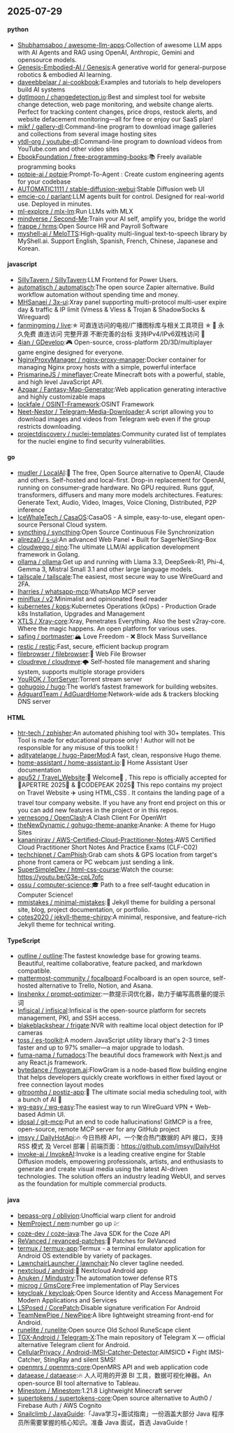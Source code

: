 ## 2025-07-29

#### python
* [Shubhamsaboo / awesome-llm-apps](https://github.com/Shubhamsaboo/awesome-llm-apps):Collection of awesome LLM apps with AI Agents and RAG using OpenAI, Anthropic, Gemini and opensource models.
* [Genesis-Embodied-AI / Genesis](https://github.com/Genesis-Embodied-AI/Genesis):A generative world for general-purpose robotics & embodied AI learning.
* [daveebbelaar / ai-cookbook](https://github.com/daveebbelaar/ai-cookbook):Examples and tutorials to help developers build AI systems
* [dgtlmoon / changedetection.io](https://github.com/dgtlmoon/changedetection.io):Best and simplest tool for website change detection, web page monitoring, and website change alerts. Perfect for tracking content changes, price drops, restock alerts, and website defacement monitoring—all for free or enjoy our SaaS plan!
* [mikf / gallery-dl](https://github.com/mikf/gallery-dl):Command-line program to download image galleries and collections from several image hosting sites
* [ytdl-org / youtube-dl](https://github.com/ytdl-org/youtube-dl):Command-line program to download videos from YouTube.com and other video sites
* [EbookFoundation / free-programming-books](https://github.com/EbookFoundation/free-programming-books):📚 Freely available programming books
* [potpie-ai / potpie](https://github.com/potpie-ai/potpie):Prompt-To-Agent : Create custom engineering agents for your codebase
* [AUTOMATIC1111 / stable-diffusion-webui](https://github.com/AUTOMATIC1111/stable-diffusion-webui):Stable Diffusion web UI
* [emcie-co / parlant](https://github.com/emcie-co/parlant):LLM agents built for control. Designed for real-world use. Deployed in minutes.
* [ml-explore / mlx-lm](https://github.com/ml-explore/mlx-lm):Run LLMs with MLX
* [mindverse / Second-Me](https://github.com/mindverse/Second-Me):Train your AI self, amplify you, bridge the world
* [frappe / hrms](https://github.com/frappe/hrms):Open Source HR and Payroll Software
* [myshell-ai / MeloTTS](https://github.com/myshell-ai/MeloTTS):High-quality multi-lingual text-to-speech library by MyShell.ai. Support English, Spanish, French, Chinese, Japanese and Korean.

#### javascript
* [SillyTavern / SillyTavern](https://github.com/SillyTavern/SillyTavern):LLM Frontend for Power Users.
* [automatisch / automatisch](https://github.com/automatisch/automatisch):The open source Zapier alternative. Build workflow automation without spending time and money.
* [MHSanaei / 3x-ui](https://github.com/MHSanaei/3x-ui):Xray panel supporting multi-protocol multi-user expire day & traffic & IP limit (Vmess & Vless & Trojan & ShadowSocks & Wireguard)
* [fanmingming / live](https://github.com/fanmingming/live):✯ 可直连访问的电视/广播图标库与相关工具项目 ✯ 🔕 永久免费 直连访问 完整开源 不断完善的台标 支持IPv4/IPv6双栈访问 🔕
* [4ian / GDevelop](https://github.com/4ian/GDevelop):🎮 Open-source, cross-platform 2D/3D/multiplayer game engine designed for everyone.
* [NginxProxyManager / nginx-proxy-manager](https://github.com/NginxProxyManager/nginx-proxy-manager):Docker container for managing Nginx proxy hosts with a simple, powerful interface
* [PrismarineJS / mineflayer](https://github.com/PrismarineJS/mineflayer):Create Minecraft bots with a powerful, stable, and high level JavaScript API.
* [Azgaar / Fantasy-Map-Generator](https://github.com/Azgaar/Fantasy-Map-Generator):Web application generating interactive and highly customizable maps
* [lockfale / OSINT-Framework](https://github.com/lockfale/OSINT-Framework):OSINT Framework
* [Neet-Nestor / Telegram-Media-Downloader](https://github.com/Neet-Nestor/Telegram-Media-Downloader):A script allowing you to download images and videos from Telegram web even if the group restricts downloading.
* [projectdiscovery / nuclei-templates](https://github.com/projectdiscovery/nuclei-templates):Community curated list of templates for the nuclei engine to find security vulnerabilities.

#### go
* [mudler / LocalAI](https://github.com/mudler/LocalAI):🤖 The free, Open Source alternative to OpenAI, Claude and others. Self-hosted and local-first. Drop-in replacement for OpenAI, running on consumer-grade hardware. No GPU required. Runs gguf, transformers, diffusers and many more models architectures. Features: Generate Text, Audio, Video, Images, Voice Cloning, Distributed, P2P inference
* [IceWhaleTech / CasaOS](https://github.com/IceWhaleTech/CasaOS):CasaOS - A simple, easy-to-use, elegant open-source Personal Cloud system.
* [syncthing / syncthing](https://github.com/syncthing/syncthing):Open Source Continuous File Synchronization
* [alireza0 / s-ui](https://github.com/alireza0/s-ui):An advanced Web Panel • Built for SagerNet/Sing-Box
* [cloudwego / eino](https://github.com/cloudwego/eino):The ultimate LLM/AI application development framework in Golang.
* [ollama / ollama](https://github.com/ollama/ollama):Get up and running with Llama 3.3, DeepSeek-R1, Phi-4, Gemma 3, Mistral Small 3.1 and other large language models.
* [tailscale / tailscale](https://github.com/tailscale/tailscale):The easiest, most secure way to use WireGuard and 2FA.
* [lharries / whatsapp-mcp](https://github.com/lharries/whatsapp-mcp):WhatsApp MCP server
* [miniflux / v2](https://github.com/miniflux/v2):Minimalist and opinionated feed reader
* [kubernetes / kops](https://github.com/kubernetes/kops):Kubernetes Operations (kOps) - Production Grade k8s Installation, Upgrades and Management
* [XTLS / Xray-core](https://github.com/XTLS/Xray-core):Xray, Penetrates Everything. Also the best v2ray-core. Where the magic happens. An open platform for various uses.
* [safing / portmaster](https://github.com/safing/portmaster):🏔 Love Freedom - ❌ Block Mass Surveillance
* [restic / restic](https://github.com/restic/restic):Fast, secure, efficient backup program
* [filebrowser / filebrowser](https://github.com/filebrowser/filebrowser):📂 Web File Browser
* [cloudreve / cloudreve](https://github.com/cloudreve/cloudreve):🌩 Self-hosted file management and sharing system, supports multiple storage providers
* [YouROK / TorrServer](https://github.com/YouROK/TorrServer):Torrent stream server
* [gohugoio / hugo](https://github.com/gohugoio/hugo):The world’s fastest framework for building websites.
* [AdguardTeam / AdGuardHome](https://github.com/AdguardTeam/AdGuardHome):Network-wide ads & trackers blocking DNS server

#### HTML
* [htr-tech / zphisher](https://github.com/htr-tech/zphisher):An automated phishing tool with 30+ templates. This Tool is made for educational purpose only ! Author will not be responsible for any misuse of this toolkit !
* [adityatelange / hugo-PaperMod](https://github.com/adityatelange/hugo-PaperMod):A fast, clean, responsive Hugo theme.
* [home-assistant / home-assistant.io](https://github.com/home-assistant/home-assistant.io):📘 Home Assistant User documentation
* [apu52 / Travel_Website](https://github.com/apu52/Travel_Website):🚀 Welcome🌈 , This repo is officially accepted for 🌟APERTRE 2025🌟 & 🌟CODEPEAK 2025🌟 This repo contains my project on Travel Website
✈️
using HTML,CSS . It contains the landing page of a travel tour company website. If you have any front end project on this or you can add new features in the project or in this repos.
* [vernesong / OpenClash](https://github.com/vernesong/OpenClash):A Clash Client For OpenWrt
* [theNewDynamic / gohugo-theme-ananke](https://github.com/theNewDynamic/gohugo-theme-ananke):Ananke: A theme for Hugo Sites
* [kananinirav / AWS-Certified-Cloud-Practitioner-Notes](https://github.com/kananinirav/AWS-Certified-Cloud-Practitioner-Notes):AWS Certified Cloud Practitioner Short Notes And Practice Exams (CLF-C02)
* [techchipnet / CamPhish](https://github.com/techchipnet/CamPhish):Grab cam shots & GPS location from target's phone front camera or PC webcam just sending a link.
* [SuperSimpleDev / html-css-course](https://github.com/SuperSimpleDev/html-css-course):Watch the course: https://youtu.be/G3e-cpL7ofc
* [ossu / computer-science](https://github.com/ossu/computer-science):🎓 Path to a free self-taught education in Computer Science!
* [mmistakes / minimal-mistakes](https://github.com/mmistakes/minimal-mistakes):📐 Jekyll theme for building a personal site, blog, project documentation, or portfolio.
* [cotes2020 / jekyll-theme-chirpy](https://github.com/cotes2020/jekyll-theme-chirpy):A minimal, responsive, and feature-rich Jekyll theme for technical writing.

#### TypeScript
* [outline / outline](https://github.com/outline/outline):The fastest knowledge base for growing teams. Beautiful, realtime collaborative, feature packed, and markdown compatible.
* [mattermost-community / focalboard](https://github.com/mattermost-community/focalboard):Focalboard is an open source, self-hosted alternative to Trello, Notion, and Asana.
* [linshenkx / prompt-optimizer](https://github.com/linshenkx/prompt-optimizer):一款提示词优化器，助力于编写高质量的提示词
* [Infisical / infisical](https://github.com/Infisical/infisical):Infisical is the open-source platform for secrets management, PKI, and SSH access.
* [blakeblackshear / frigate](https://github.com/blakeblackshear/frigate):NVR with realtime local object detection for IP cameras
* [toss / es-toolkit](https://github.com/toss/es-toolkit):A modern JavaScript utility library that's 2-3 times faster and up to 97% smaller—a major upgrade to lodash.
* [fuma-nama / fumadocs](https://github.com/fuma-nama/fumadocs):The beautiful docs framework with Next.js and any React.js framework.
* [bytedance / flowgram.ai](https://github.com/bytedance/flowgram.ai):FlowGram is a node-based flow building engine that helps developers quickly create workflows in either fixed layout or free connection layout modes
* [gitroomhq / postiz-app](https://github.com/gitroomhq/postiz-app):📨 The ultimate social media scheduling tool, with a bunch of AI 🤖
* [wg-easy / wg-easy](https://github.com/wg-easy/wg-easy):The easiest way to run WireGuard VPN + Web-based Admin UI.
* [idosal / git-mcp](https://github.com/idosal/git-mcp):Put an end to code hallucinations! GitMCP is a free, open-source, remote MCP server for any GitHub project
* [imsyy / DailyHotApi](https://github.com/imsyy/DailyHotApi):🔥 今日热榜 API，一个聚合热门数据的 API 接口，支持 RSS 模式 及 Vercel 部署 | 前端页面：https://github.com/imsyy/DailyHot
* [invoke-ai / InvokeAI](https://github.com/invoke-ai/InvokeAI):Invoke is a leading creative engine for Stable Diffusion models, empowering professionals, artists, and enthusiasts to generate and create visual media using the latest AI-driven technologies. The solution offers an industry leading WebUI, and serves as the foundation for multiple commercial products.

#### java
* [bepass-org / oblivion](https://github.com/bepass-org/oblivion):Unofficial warp client for android
* [NemProject / nem](https://github.com/NemProject/nem):number go up 💹
* [coze-dev / coze-java](https://github.com/coze-dev/coze-java):The Java SDK for the Coze API
* [ReVanced / revanced-patches](https://github.com/ReVanced/revanced-patches):🧩 Patches for ReVanced
* [termux / termux-app](https://github.com/termux/termux-app):Termux - a terminal emulator application for Android OS extendible by variety of packages.
* [LawnchairLauncher / lawnchair](https://github.com/LawnchairLauncher/lawnchair):No clever tagline needed.
* [nextcloud / android](https://github.com/nextcloud/android):📱 Nextcloud Android app
* [Anuken / Mindustry](https://github.com/Anuken/Mindustry):The automation tower defense RTS
* [microg / GmsCore](https://github.com/microg/GmsCore):Free implementation of Play Services
* [keycloak / keycloak](https://github.com/keycloak/keycloak):Open Source Identity and Access Management For Modern Applications and Services
* [LSPosed / CorePatch](https://github.com/LSPosed/CorePatch):Disable signature verification For Android
* [TeamNewPipe / NewPipe](https://github.com/TeamNewPipe/NewPipe):A libre lightweight streaming front-end for Android.
* [runelite / runelite](https://github.com/runelite/runelite):Open source Old School RuneScape client
* [TGX-Android / Telegram-X](https://github.com/TGX-Android/Telegram-X):The main repository of Telegram X — official alternative Telegram client for Android.
* [CellularPrivacy / Android-IMSI-Catcher-Detector](https://github.com/CellularPrivacy/Android-IMSI-Catcher-Detector):AIMSICD • Fight IMSI-Catcher, StingRay and silent SMS!
* [openmrs / openmrs-core](https://github.com/openmrs/openmrs-core):OpenMRS API and web application code
* [dataease / dataease](https://github.com/dataease/dataease):🔥 人人可用的开源 BI 工具，数据可视化神器。An open-source BI tool alternative to Tableau.
* [Minestom / Minestom](https://github.com/Minestom/Minestom):1.21.8 Lightweight Minecraft server
* [supertokens / supertokens-core](https://github.com/supertokens/supertokens-core):Open source alternative to Auth0 / Firebase Auth / AWS Cognito
* [Snailclimb / JavaGuide](https://github.com/Snailclimb/JavaGuide):「Java学习+面试指南」一份涵盖大部分 Java 程序员所需要掌握的核心知识。准备 Java 面试，首选 JavaGuide！
